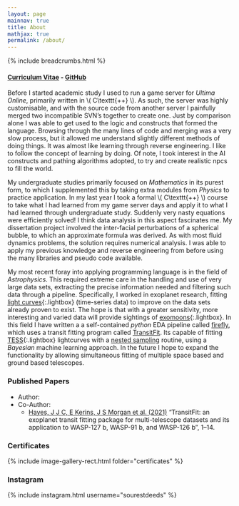 ```yaml
---
layout: page
mainnav: true
title: About
mathjax: true
permalink: /about/
---
```

{% include breadcrumbs.html %}

#### [Curriculum Vitae](http://sourestdeeds.github.io/stephen-charles-cv.pdf) - [GitHub](https://github.com/sourestdeeds/)
<p></p>

Before I started academic study I used to run a game server for *Ultima Online*, primarily written in \\( C\texttt{++} \\). As such, the server was highly customisable, and with the source code from another server I painfully merged two incompatible SVN’s together to create one. Just by comparison alone I was able to get used to the logic and constructs that formed the language. Browsing through the many lines of code and merging was a very slow process, but it allowed me understand slightly different methods of doing things. It was almost like learning through reverse engineering. I like to follow the concept of learning by doing. Of note, I took interest in the AI constructs and pathing algorithms adopted, to try and create realistic npcs to fill the world.

My undergraduate studies primarily focused on *Mathematics* in its purest form, to which I supplemented this by taking extra modules from *Physics* to practice application. In my last year I took a formal \\( C\texttt{++} \\) course to take what I had learned from my game server days and apply it to what I had learned through undergraduate study. Suddenly very nasty equations were efficiently solved! I think data analysis in this aspect fascinates me. My dissertation project involved the inter-facial perturbations of a spherical bubble, to which an approximate formula was derived. As with most fluid dynamics problems, the solution requires numerical analysis. I was able to apply my previous knowledge and reverse engineering from before using the many libraries and pseudo code available.

My most recent foray into applying programming language is in the field of *Astrophysics*. This required extreme care in the handling and use of very large data sets, extracting the precise information needed and filtering such data through a pipeline. Specifically, I worked in exoplanet research, fitting [light curves](https://youtu.be/vLh9KWns9gE){:.lightbox} (time-series data) to improve on the data sets already proven to exist. The hope is that with a greater sensitivity, more interesting and varied data will provide sightings of [exomoons](https://youtu.be/3Ma1xLz1Asw){:.lightbox}. In this field I have written a a self-contained *python* EDA pipeline called [firefly](https://github.com/sourestdeeds/firefly), which uses a transit fitting program called [TransitFit](https://github.com/joshjchayes/TransitFit). Its capable of fitting [TESS](https://youtu.be/Q4KjvPIbgMI){:.lightbox} lightcurves with a [nested sampling](https://github.com/joshspeagle/dynesty) routine, using a *Bayesian* machine learning approach. In the future I hope to expand the functionality by allowing simultaneous fitting of multiple space based and ground based telescopes.

### Published Papers

- Author:
- Co-Author:
	- [Hayes, J J C, E Kerins, J S Morgan et al. (2021)](https://arxiv.org/pdf/2103.12139.pdf) “TransitFit: an exoplanet transit fitting package
for multi-telescope datasets and its application to WASP-127 b, WASP-91 b, and WASP-126 b”, 1–14.

### Certificates

{% include image-gallery-rect.html folder="certificates" %}

### Instagram

{% include instagram.html username="sourestdeeds" %}
